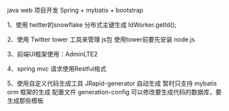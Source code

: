 java web 项目开发
Spring + mybatis + bootstrap

1、使用 twitter的snowflake 分布式主键生成
IdWorker.getId();

2、使用 Twitter tower 工具来管理 js包
使用tower前要先安装 node.js

3、前端UI框架使用：AdminLTE2

4、spring mvc 请求使用Restful格式

5、使用自定义代码生成工具 JRapid-generator 自动生成
 暂时只支持 mybatis orm 框架的生成
 配置文件 generation-config 可以修改要生成代码的数据库，要生成那些模板

